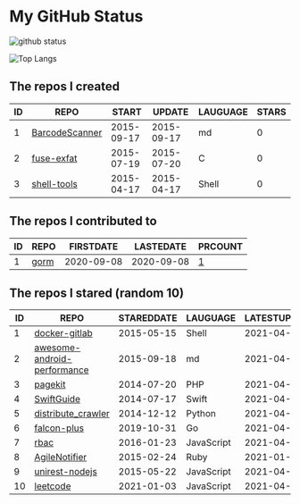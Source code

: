 # My GitHub Status

<img src="https://github-readme-stats-1.yihong0618.vercel.app/api?username=egenchen&show_icons=true&&&hide_title=true&count_private=true" alt="github status" />

![Top Langs](https://github-readme-stats-1.yihong0618.vercel.app/api/top-langs/?username=egenchen&layout=compact)

<!--START_SECTION:my_github-->
## The repos I created
| ID |                             REPO                             |   START    |   UPDATE   | LAUGUAGE | STARS |
|----|--------------------------------------------------------------|------------|------------|----------|-------|
|  1 | [BarcodeScanner](https://github.com/egenchen/BarcodeScanner) | 2015-09-17 | 2015-09-17 | md       |     0 |
|  2 | [fuse-exfat](https://github.com/egenchen/fuse-exfat)         | 2015-07-19 | 2015-07-20 | C        |     0 |
|  3 | [shell-tools](https://github.com/egenchen/shell-tools)       | 2015-04-17 | 2015-04-17 | Shell    |     0 |

## The repos I contributed to
| ID |                  REPO                   | FIRSTDATE  | LASTEDATE  |                                PRCOUNT                                 |
|----|-----------------------------------------|------------|------------|------------------------------------------------------------------------|
|  1 | [gorm](https://github.com/go-gorm/gorm) | 2020-09-08 | 2020-09-08 | [1](https://github.com/go-gorm/gorm/pulls?q=is%3Apr+author%3Aegenchen) |

## The repos I stared (random 10)
| ID |                                        REPO                                         | STAREDDATE |  LAUGUAGE  | LATESTUPDATE |
|----|-------------------------------------------------------------------------------------|------------|------------|--------------|
|  1 | [docker-gitlab](https://github.com/sameersbn/docker-gitlab)                         | 2015-05-15 | Shell      | 2021-04-13   |
|  2 | [awesome-android-performance](https://github.com/Juude/awesome-android-performance) | 2015-09-18 | md         | 2021-04-12   |
|  3 | [pagekit](https://github.com/pagekit/pagekit)                                       | 2014-07-20 | PHP        | 2021-04-11   |
|  4 | [SwiftGuide](https://github.com/ipader/SwiftGuide)                                  | 2014-07-17 | Swift      | 2021-04-12   |
|  5 | [distribute_crawler](https://github.com/gnemoug/distribute_crawler)                 | 2014-12-12 | Python     | 2021-04-08   |
|  6 | [falcon-plus](https://github.com/open-falcon/falcon-plus)                           | 2019-10-31 | Go         | 2021-04-12   |
|  7 | [rbac](https://github.com/seeden/rbac)                                              | 2016-01-23 | JavaScript | 2021-04-10   |
|  8 | [AgileNotifier](https://github.com/thyrlian/AgileNotifier)                          | 2015-02-24 | Ruby       | 2021-01-24   |
|  9 | [unirest-nodejs](https://github.com/Kong/unirest-nodejs)                            | 2015-05-22 | JavaScript | 2021-04-12   |
| 10 | [leetcode](https://github.com/azl397985856/leetcode)                                | 2021-01-03 | JavaScript | 2021-04-13   |

<!--END_SECTION:my_github-->
